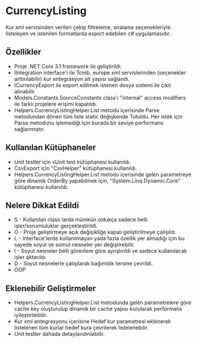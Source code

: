 # CurrencyListing
Kur xml servisinden verileri çekip filtreleme, sıralama seçenekleriyle listeleyen ve istenilen formatlarda export edebilen c# uygulamasıdır.  

## Özellikler
- Proje .NET Core 3.1 framework ile geliştirildi. 
- IIntegration interface'i ile Tcmb, europe xml servislerinden (seçenekler arttırılabilir) kur entegrasyon alt yapısı sağlandı.
- ICurrencyExport ile export edilmek istenen dosya sistemi ile çıktı alınabilir.
- Models.Constants.SourceConstants class'ı "internal" access modifiers ile farklı projelere erişimi kapatıldı.
- Helpers.CurrencyListingHelper.List metodu içerisinde Parse metodundan dönen tüm liste static değişkende Tutuldu. Her istek için Parse metodunu işlemediği için burada bir seviye performans sağlanmıştır.

## Kullanılan Kütüphaneler
- Unit testler için xUnit test kütüphanesi kullanıldı.
- CsvExport için "CsvHelper" kütüphanesi kullanıldı.
- Helpers.CurrencyListingHelper.List metodu içerisinde gelen parametreye göre dinamik OrderBy yapabilmek için, "System.Linq.Dynamic.Core" kütüphanesi kullanıldı.

## Nelere Dikkat Edildi
- S - Kullanılan class larda mümkün oldukça sadece belli işler/sorumluluklar gerçekleştirildi.
- O - Proje geliştirmeye açık değişikliğe kapalı geliştirilmeye çalışıldı.
- L - Interface'lerde kullanılmayan yada fazla özellik yer almadığı için bu sayede soyut ve somut nesneler yer değiştirebilir. 
- I - Soyut nesneler belli görevlere göre ayrışlırıldı ve sadece kullanılacak işler aktarıldı.
- D - Soyut nesnelerle çalışılarak bağımlılık tersine çevrildi.
- OOP

## Eklenebilir Geliştirmeler
- Helpers.CurrencyListingHelper.List metodunda gelen parametrelere göre cache key oluşturulup dinamik bir cache yapısı kurularak performans iyileştirilebilir. 
- Kur xml entegrasyonu içerisine Hedef kur parametresi eklenerek listelenen tüm kurlar hedef kura çevrilerek listelenebilir.
- Unit testler dahada detaylandırılabilir.

